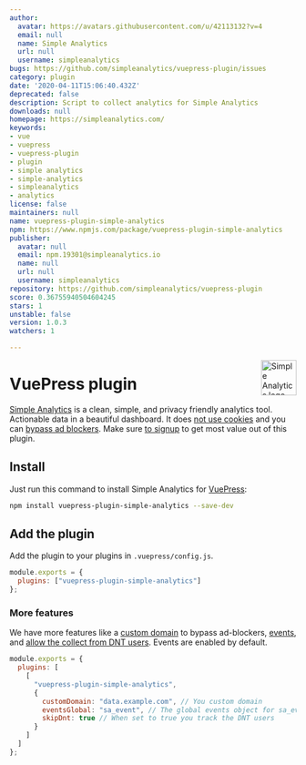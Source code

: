 ```yaml
---
author:
  avatar: https://avatars.githubusercontent.com/u/42113132?v=4
  email: null
  name: Simple Analytics
  url: null
  username: simpleanalytics
bugs: https://github.com/simpleanalytics/vuepress-plugin/issues
category: plugin
date: '2020-04-11T15:06:40.432Z'
deprecated: false
description: Script to collect analytics for Simple Analytics
downloads: null
homepage: https://simpleanalytics.com/
keywords:
- vue
- vuepress
- vuepress-plugin
- plugin
- simple analytics
- simple-analytics
- simpleanalytics
- analytics
license: false
maintainers: null
name: vuepress-plugin-simple-analytics
npm: https://www.npmjs.com/package/vuepress-plugin-simple-analytics
publisher:
  avatar: null
  email: npm.19301@simpleanalytics.io
  name: null
  url: null
  username: simpleanalytics
repository: https://github.com/simpleanalytics/vuepress-plugin
score: 0.36755940504604245
stars: 1
unstable: false
version: 1.0.3
watchers: 1

---
```


<a href="https://simpleanalytics.com/?ref=github.com/simpleanalytics/vuepress-plugin">
  <img src="https://assets.simpleanalytics.com/images/logos/logo-github-readme.png" alt="Simple Analytics logo" align="right" height="62" />
</a>

# VuePress plugin

[Simple Analytics](https://simpleanalytics.com) is a clean, simple, and privacy friendly analytics tool. Actionable data in a beautiful dashboard. It does [not use cookies](https://docs.simpleanalytics.com/what-we-collect) and you can [bypass ad blockers](https://docs.simpleanalytics.com/bypass-ad-blockers). Make sure [to signup](https://simpleanalytics.com) to get most value out of this plugin.

## Install

Just run this command to install Simple Analytics for [VuePress](https://vuepress.vuejs.org/):

```bash
npm install vuepress-plugin-simple-analytics --save-dev
```

## Add the plugin

Add the plugin to your plugins in `.vuepress/config.js`.

```js
module.exports = {
  plugins: ["vuepress-plugin-simple-analytics"]
};
```

### More features

We have more features like a [custom domain](https://docs.simpleanalytics.com/bypass-ad-blockers) to bypass ad-blockers, [events](https://docs.simpleanalytics.com/events), and [allow the collect from DNT users](https://docs.simpleanalytics.com/dnt). Events are enabled by default.

```js
module.exports = {
  plugins: [
    [
      "vuepress-plugin-simple-analytics",
      {
        customDomain: "data.example.com", // You custom domain
        eventsGlobal: "sa_event", // The global events object for sa_event("click_button")
        skipDnt: true // When set to true you track the DNT users
      }
    ]
  ]
};
```
